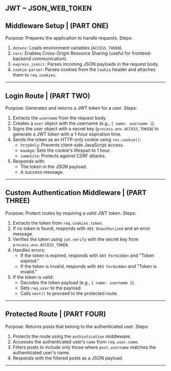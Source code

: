 ## JWT ~ JSON_WEB_TOKEN

## Middleware Setup | (PART ONE)

Purpose: Prepares the application to handle requests.
Steps:

1. `dotenv`: Loads environment variables (`ACCESS_TOKEN`).
2. `cors`: Enables Cross-Origin Resource Sharing (useful for frontend-backend communication).
3. `express.json()`: Parses incoming JSON payloads in the request body.
4. `cookie-parser`: Parses cookies from the `Cookie` header and attaches them to `req.cookies`.

---

## Login Route | (PART TWO)

Purpose: Generates and returns a JWT token for a user.
Steps:

1. Extracts the `username` from the request body.
2. Creates a `user` object with the username (e.g., `{ name: username }`).
3. Signs the user object with a secret key (`process.env.ACCESS_TOKEN`) to generate a JWT token with a 1-hour expiration time.
4. Sends the token as an HTTP-only cookie using `res.cookie()`:
   - `httpOnly`: Prevents client-side JavaScript access.
   - `maxAge`: Sets the cookie's lifespan to 1 hour.
   - `sameSite`: Protects against CSRF attacks.
5. Responds with:
   - The token in the JSON payload.
   - A success message.

---

## Custom Authentication Middleware | (PART THREE)

Purpose: Protect routes by requiring a valid JWT token.
Steps:

1. Extracts the token from `req.cookies.token`.
2. If no token is found, responds with `401 Unauthorized` and an error message.
3. Verifies the token using `jwt.verify` with the secret key from `process.env.ACCESS_TOKEN`.
4. Handles errors:
   - If the token is expired, responds with `403 Forbidden` and "Token expired."
   - If the token is invalid, responds with `403 Forbidden` and "Token is invalid."
5. If the token is valid:
   - Decodes the token payload (e.g., `{ name: username }`).
   - Sets `req.user` to the payload.
   - Calls `next()` to proceed to the protected route.

---

## Protected Route | (PART FOUR)

Purpose: Returns posts that belong to the authenticated user.
Steps:

1. Protects the route using the `authintication` middleware.
2. Accesses the authenticated user’s `name` from `req.user.name`.
3. Filters posts to include only those where `post.username` matches the authenticated user's name.
4. Responds with the filtered posts as a JSON payload.

---
